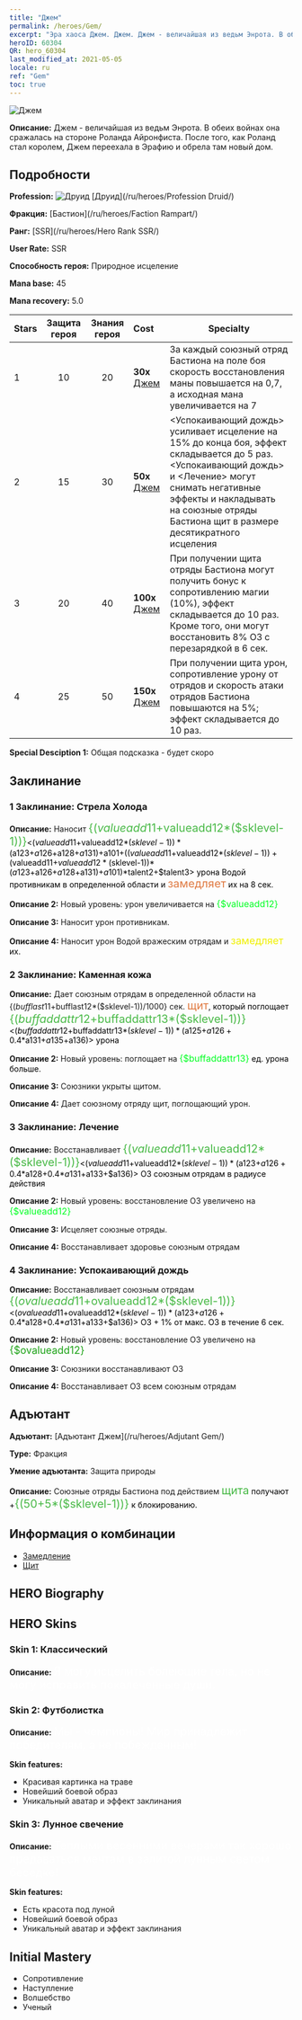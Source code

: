 ```yaml
---
title: "Джем"
permalink: /heroes/Gem/
excerpt: "Эра хаоса Джем. Джем. Джем - величайшая из ведьм Энрота. В обеих войнах она сражалась на стороне Роланда Айронфиста. После того, как Роланд стал королем, Джем переехала в Эрафию и обрела там новый дом."
heroID: 60304
QR: hero_60304
last_modified_at: 2021-05-05
locale: ru
ref: "Gem"
toc: true
---
```

  ![Джем](/images/h/h_Gem.jpg)

 **Описание:** Джем - величайшая из ведьм Энрота. В обеих войнах она сражалась на стороне Роланда Айронфиста. После того, как Роланд стал королем, Джем переехала в Эрафию и обрела там новый дом.
## Подробности
 **Profession:** ![Друид](/images/h/h_prof_4.png)  [Друид](/ru/heroes/Profession Druid/)

 **Фракция:** [Бастион](/ru/heroes/Faction Rampart/)

 **Ранг:** [SSR](/ru/heroes/Hero Rank SSR/)

 **User Rate:** SSR

 **Способность героя:** Природное исцеление

 **Mana base:** 45

 **Mana recovery:** 5.0


  | Stars | Защита героя | Знания героя | Cost |     Specialty     |
  |---------|:---------------:|:---------------:|:--|--------------------|
  |    1    | 10 | 20 | **30x** [Джем](/ItemsRU/her_369/) | За каждый союзный отряд Бастиона на поле боя скорость восстановления маны повышается на 0,7, а исходная мана увеличивается на 7 |
  |    2    | 15 | 30 | **50x** [Джем](/ItemsRU/her_369/) | <Успокаивающий дождь> усиливает исцеление на 15% до конца боя, эффект складывается до 5 раз. <Успокаивающий дождь> и <Лечение> могут снимать негативные эффекты и накладывать на союзные отряды Бастиона щит в размере десятикратного исцеления |
  |    3    | 20 | 40 | **100x** [Джем](/ItemsRU/her_369/) | При получении щита отряды Бастиона могут получить бонус к сопротивлению магии (10%), эффект складывается до 10 раз. Кроме того, они могут восстановить 8% ОЗ с перезарядкой в 6 сек. |
  |    4    | 25 | 50 | **150x** [Джем](/ItemsRU/her_369/) | При получении щита урон, сопротивление урону от отрядов и скорость атаки отрядов Бастиона повышаются на 5%; эффект складывается до 10 раз. |

 **Special Desciption 1:** Общая подсказка - будет скоро

## Заклинание
### 1 Заклинание: Стрела Холода
 **Описание:** Наносит <span style="color: #48b946;font-size:20px">{($valueadd11+$valueadd12*($sklevel-1))}</span><span style="color: black"><($valueadd11+$valueadd12*($sklevel-1))*($a123+$a126+$a128+$a131)+$a101+(($valueadd11+$valueadd12*($sklevel-1))+($valueadd11+$valueadd12*($sklevel-1))*($a123+$a126+$a128+$a131)+$a101)*$talent2+$talent3> урона Водой противникам в определенной области и <span style="color: #e07c44;font-size:20px">замедляет</span><span style="color: black"> их на 8 сек.

 **Описание 2:** Новый уровень: урон увеличивается на <span style="color: #00ff22;font-size:16px">{$valueadd12}</span><span style="color: black">

 **Описание 3:** Наносит урон противникам.

 **Описание 4:** Наносит урон Водой вражеским отрядам и <span style="color: #f0f000;font-size:18px">замедляет</span><span style="color: black"> их.

### 2 Заклинание: Каменная кожа
 **Описание:** Дает союзным отрядам в определенной области на {($bufflast11+$bufflast12*($sklevel-1))/1000} сек. <span style="color: #e07c44;font-size:20px">щит</span><span style="color: black">, который поглощает <span style="color: #48b946;font-size:20px">{($buffaddattr12+$buffaddattr13*($sklevel-1))}</span><span style="color: black"><($buffaddattr12+$buffaddattr13*($sklevel-1))*($a125+$a126+0.4*$a131+$a135+$a136)> урона

 **Описание 2:** Новый уровень: поглощает на <span style="color: #00ff22;font-size:16px">{$buffaddattr13}</span><span style="color: black"> ед. урона больше.

 **Описание 3:** Союзники укрыты щитом.

 **Описание 4:** Дает союзному отряду щит, поглощающий урон.

### 3 Заклинание: Лечение
 **Описание:** Восстанавливает <span style="color: #48b946;font-size:20px">{($valueadd11+$valueadd12*($sklevel-1))}</span><span style="color: black"><($valueadd11+$valueadd12*($sklevel-1))*($a123+$a126+0.4*$a128+0.4*$a131+$a133+$a136)> ОЗ союзным отрядам в радиусе действия

 **Описание 2:** Новый уровень: восстановление ОЗ увеличено на <span style="color: #00ff22;font-size:16px">{$valueadd12}</span><span style="color: black">

 **Описание 3:** Исцеляет союзные отряды.

 **Описание 4:** Восстанавливает здоровье союзным отрядам

### 4 Заклинание: Успокаивающий дождь
 **Описание:** Восстанавливает союзным отрядам <span style="color: #48b946;font-size:20px">{($ovalueadd11+$ovalueadd12*($sklevel-1))}</span><span style="color: black"><($ovalueadd11+$ovalueadd12*($sklevel-1))*($a123+$a126+0.4*$a128+0.4*$a131+$a133+$a136)> ОЗ + 1% от макс. ОЗ в течение 6 сек.

 **Описание 2:** Новый уровень: восстановление ОЗ увеличено на <span style="color: #1ca216;font-size:18px">{$ovalueadd12}</span><span style="color: black">

 **Описание 3:** Союзники восстанавливают ОЗ

 **Описание 4:** Восстанавливает ОЗ всем союзным отрядам


## Адъютант

 **Адъютант:**  [Адъютант Джем](/ru/heroes/Adjutant Gem/) 

 **Type:**  Фракция 

 **Умение адъютанта:**  Защита природы 

 **Описание:** Союзные отряды Бастиона под действием <span style="color: #48b946;font-size:20px">щита</span><span style="color: black"> получают +<span style="color: #48b946;font-size:20px">{(50+5*($sklevel-1))}</span><span style="color: black"> к блокированию.

## Информация о комбинации

* [Замедление](/ru/combination/Замедление/) 
* [Щит](/ru/combination/Щит/) 

## HERO Biography

## HERO Skins
### Skin 1: **Классический**

 **Описание:** <span style="color: #ffffff;font-size:20px">Я могу исцелить болеющие тела, но не могу исправить покалеченные души.</span>


### Skin 2: **Футболистка**

 **Описание:** <span style="color: #ffffff;font-size:20px">Мы - чемпионы! Мир принадлежит победителям, а не побежденным!</span>

 **Skin features:** 

   - Красивая картинка на траве
   - Новейший боевой образ
   - Уникальный аватар и эффект заклинания

### Skin 3: **Лунное свечение**

 **Описание:** <span style="color: #ffffff;font-size:20px">Теплыми весенними вечерами так хорошо предаваться мечтам в залитой лунным светом беседке!  </span>

 **Skin features:** 

   - Есть красота под луной
   - Новейший боевой образ
   - Уникальный аватар и эффект заклинания


## Initial Mastery
   - Сопротивление
   - Наступление
   - Волшебство
   - Ученый
